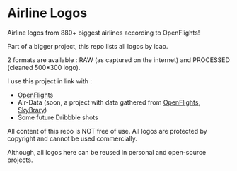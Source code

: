 # Airline Logos

Airline logos from 880+ biggest airlines according to OpenFlights!

Part of a bigger project, this repo lists all logos by icao.

2 formats are available : RAW (as captured on the internet) and PROCESSED (cleaned 500*300 logo).

I use this project in link with :
* [OpenFlights](https://openflights.org/)
* Air-Data (soon, a project with data gathered from [OpenFlights](https://openflights.org/), [SkyBrary](https://www.skybrary.aero))
* Some future Dribbble shots

All content of this repo is NOT free of use. All logos are protected by copyright and cannot be used commercially.

Although, all logos here can be reused in personal and open-source projects.
